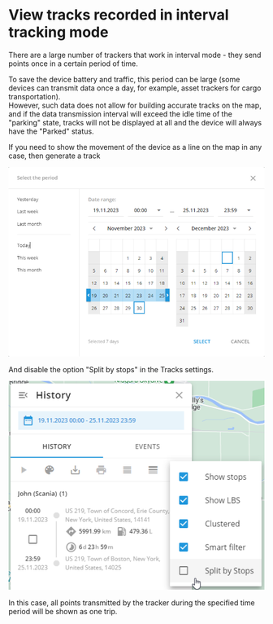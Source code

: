 # View tracks recorded in interval tracking mode

There are a large number of trackers that work in interval mode - they send points once in a certain period of time.

To save the device battery and traffic, this period can be large (some devices can transmit data once a day, for example, asset trackers for cargo transportation).\
However, such data does not allow for building accurate tracks on the map, and if the data transmission interval will exceed the idle time of the "parking" state, tracks will not be displayed at all and the device will always have the "Parked" status.

If you need to show the movement of the device as a line on the map in any case, then generate a track

![Displaying tracks in interval mode](../../expert-center/faq-and-troubleshooting/access-iot-data/attachments/image-20231130-084047.png)

And disable the option "Split by stops" in the Tracks settings.

![Displaying tracks in interval mode](../../expert-center/faq-and-troubleshooting/access-iot-data/attachments/image-20231130-084219.png)

In this case, all points transmitted by the tracker during the specified time period will be shown as one trip.
